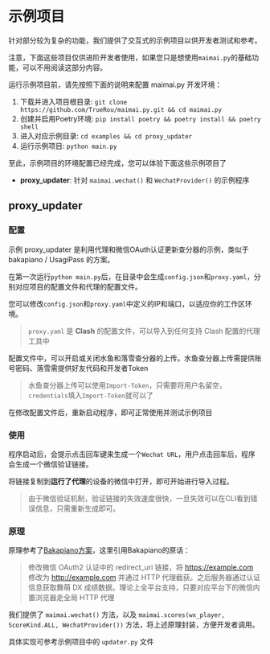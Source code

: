 # 示例项目

针对部分较为复杂的功能，我们提供了交互式的示例项目以供开发者测试和参考。

注意，下面这些项目仅供进阶开发者使用，如果您只是想使用`maimai.py`的基础功能，可以不用阅读这部分内容。

运行示例项目前，请先按照下面的说明来配置 maimai.py 开发环境：

1. 下载并进入项目根目录: `git clone https://github.com/TrueRou/maimai.py.git && cd maimai.py`
2. 创建并启用Poetry环境: `pip install poetry && poetry install && poetry shell`
3. 进入对应示例目录: `cd examples && cd proxy_updater`
4. 运行示例项目: `python main.py`

至此，示例项目的环境配置已经完成，您可以体验下面这些示例项目了

- **proxy_updater**: 针对 `maimai.wechat()` 和 `WechatProvider()` 的示例程序

## proxy_updater

### 配置

示例 proxy_updater 是利用代理和微信OAuth认证更新查分器的示例，类似于 bakapiano / UsagiPass 的方案。

在第一次运行`python main.py`后，在目录中会生成`config.json`和`proxy.yaml`，分别对应项目的配置文件和代理的配置文件。

您可以修改`config.json`和`proxy.yaml`中定义的IP和端口，以适应你的工作区环境。

> `proxy.yaml` 是 **Clash** 的配置文件，可以导入到任何支持 Clash 配置的代理工具中

配置文件中，可以开启或关闭水鱼和落雪查分器的上传。水鱼查分器上传需提供账号密码、落雪需提供好友代码和开发者Token

> 水鱼查分器上传可以使用`Import-Token`，只需要将用户名留空，`credentials`填入`Import-Token`就可以了

在修改配置文件后，重新启动程序，即可正常使用并测试示例项目

### 使用

程序启动后，会提示点击回车键来生成一个`Wechat URL`，用户点击回车后，程序会生成一个微信验证链接。

将链接复制到**运行了代理**的设备的微信中打开，即可开始进行导入过程。

> 由于微信验证机制，验证链接的失效速度很快，一旦失效可以在CLI看到错误信息，只需重新生成即可。

### 原理

原理参考了[Bakapiano方案](https://github.com/bakapiano/maimaidx-prober-proxy-updater)，这里引用Bakapiano的原话：

> 修改微信 OAuth2 认证中的 redirect_uri 链接，将 https://example.com 修改为 http://example.com 并通过 HTTP 代理截获。之后服务器通过认证信息获取舞萌 DX 成绩数据。理论上全平台支持，只要对应平台下的微信内置浏览器走全局 HTTP 代理

我们提供了 `maimai.wechat()` 方法，以及 `maimai.scores(wx_player, ScoreKind.ALL, WechatProvider())` 方法，将上述原理封装，方便开发者调用。

具体实现可参考示例项目中的 `updater.py` 文件